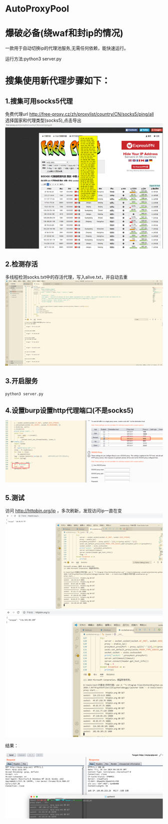# AutoProxyPool

# 爆破必备(绕waf和封ip的情况)
一款用于自动切换ip的代理池服务,无需任何依赖，能快速运行。

运行方法:python3 server.py  


# 搜集使用新代理步骤如下：
## 1.搜集可用socks5代理
免费代理url  http://free-proxy.cz/zh/proxylist/country/CN/socks5/ping/all  
选择国家和代理类型(socks5),点击导出
![](2020-07-23-16-53-25.png)

## 2.检测存活
多线程检测socks.txt中的存活代理，写入alive.txt，并自动去重
![](2020-07-23-16-54-27.png)


## 3.开启服务
`python3 server.py`

## 4.设置burp设置http代理端口(不是socks5)
![](2020-07-23-16-58-34.png)

## 5.测试
访问 http://httpbin.org/ip ，多次刷新，发现访问ip一直在变  
![](2020-07-23-16-59-25.png)
![](2020-07-23-16-59-31.png)

结果：

![](WX20240628-121133@2x.png)

